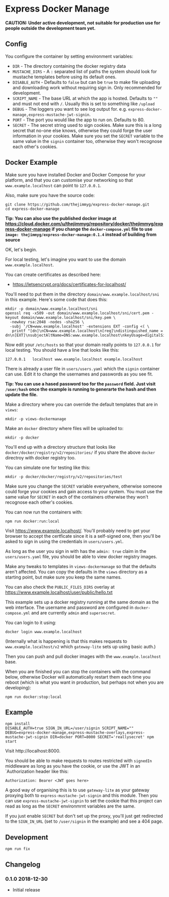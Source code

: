 # Express Docker Manage

**CAUTION: Under active development, not suitable for production use for people
outside the development team yet.**


## Config

You configure the container by setting environment variables:

* `DIR` - The directory containing the docker registry data
* `MUSTACHE_DIRS` - A `:` separated list of paths the system should look for mustache templates before using its default ones.
* `DISABLE_AUTH` - Defaults to `false` but can be `true` to make file uploading and downloading work without requiring sign in. Only recommended for development.
* `SCRIPT_NAME` - The base URL at which the app is hosted. Defaults to `""` and must not end with `/`. Usually this is set to something like `/upload`
* `DEBUG` - The loggers you want to see log output for. e.g. `express-docker-manage,express-mustache-jwt-signin`.
* `PORT` - The port you would like the app to run on. Defaults to 80.
* `SECRET` - The secret string used to sign cookies. Make sure this is a long secret that no-one else knows, otherwise they could forge the user information in your cookies. Make sure you set the `SECRET` variable to the same value in the `signin` container too, otherwise they won't recognose each other's cookies.

## Docker Example

Make sure you have installed Docker and Docker Compose for your platform, and
that you can customise your networking so that `www.example.localhost` can
point to `127.0.0.1`.

Also, make sure you have the source code:

```
git clone https://github.com/thejimmyg/express-docker-manage.git
cd express-docker-manage
```

**Tip: You can also use the published docker image at https://cloud.docker.com/u/thejimmyg/repository/docker/thejimmyg/express-docker-manage if you change the `docker-compose.yml` file to use `image: thejimmyg/express-docker-manage:0.1.4` instead of building from source**

OK, let's begin.

For local testing, let's imagine you want to use the domain `www.example.localhost`.

You can create certificates as described here:

* https://letsencrypt.org/docs/certificates-for-localhost/

You'll need to put them in the directory `domain/www.example.localhost/sni` in this example. Here's some code that does this:

```
mkdir -p domain/www.example.localhost/sni
openssl req -x509 -out domain/www.example.localhost/sni/cert.pem -keyout domain/www.example.localhost/sni/key.pem \
  -newkey rsa:2048 -nodes -sha256 \
  -subj '/CN=www.example.localhost' -extensions EXT -config <( \
   printf "[dn]\nCN=www.example.localhost\n[req]\ndistinguished_name = dn\n[EXT]\nsubjectAltName=DNS:www.example.localhost\nkeyUsage=digitalSignature\nextendedKeyUsage=serverAuth")
```

Now edit your `/etc/hosts` so that your domain really points to `127.0.0.1` for local testing. You should have a line that looks like this:

```
127.0.0.1	localhost www.example.localhost example.localhost
```

There is already a user file in `users/users.yaml` which the `signin` container can use. Edit it to change the usernames and passwords as you see fit.

**Tip: You can use a hased password too for the `password` field. Just visit `/user/hash` once the example is running to generarte the hash and then update the file.**

Make a directory where you can override the default templates that are in `views`:

```
mkdir -p views-dockermanage
```

Make an `docker` directory where files will be uploaded to:

```
mkdir -p docker
```

You'll end up with a directory structure that looks like `docker/docker/registry/v2/repositories/` if you share the above `docker` directroy with docker registry too.

You can simulate one for testing like this:

```
mkdir -p docker/docker/registry/v2/repositories/test
```

Make sure you change the `SECRET` variable everywhere, otherwise someone could forge your cookies and gain access to your system. You must use the same value for `SECRET` in each of the containers otherwise they won't recognose each other's cookies.

You can now run the containers with:

```
npm run docker:run:local
```

Visit https://www.example.localhost/. You'll probably need to get your browser to accept the certficate since it is a self-signed one, then you'll be asked to sign in using the credentials in `users/users.yml`.

As long as the user you sign in with has the `admin: true` claim in the `users/users.yaml` file, you should be able to view docker registry images.

Make any tweaks to templates in `views-dockermanage` so that the defaults aren't affected. You can copy the defaults in the `views` directory as a starting point, but make sure you keep the same names.

You can also check the `PUBLIC_FILES_DIRS` overlay at https://www.example.localhost/user/public/hello.txt

This example sets up a docker registry running at the same domain as the web interface. The username and password are configured in `docker-compose.yml` and are currently `admin` and `supersecret`.

You can login to it using:

```
docker login www.example.localhost
```

(Internally what is happening is that this makes requests to `www.example.localhost/v2` which `gateway-lite` sets up using basic auth.)

Then you can push and pull docker images with the `www.example.localhost` base.

When you are finished you can stop the containers with the command below, otherwise Docker will automatically restart them each time you reboot (which is what you want in production, but perhaps not when you are developing):

```
npm run docker:stop:local
```



## Example

```
npm install
DISABLE_AUTH=true SIGN_IN_URL=/user/signin SCRIPT_NAME="" DEBUG=express-docker-manage,express-mustache-overlays,express-mustache-jwt-signin DIR=docker PORT=8000 SECRET='reallysecret' npm start
```

Visit http://localhost:8000.

You should be able to make requests to routes restricted with `signedIn`
middleware as long as you have the cookie, or use the JWT in an `Authorization
header like this:

```
Authorization: Bearer <JWT goes here>
```

A good way of organising this is to use `gateway-lite` as your gateway proxying
both to `express-mustache-jwt-signin` and this module. Then you can use
`express-mustache-jwt-signin` to set the cookie that this project can read as
long as the `SECRET` environmrnt variables are the same.

If you just enable `SECRET` but don't set up the proxy, you'll just get
redirected to the `SIGN_IN_URL` (set to `/user/signin` in the example) and see
a 404 page.

## Development

```
npm run fix
```


## Changelog

### 0.1.0 2018-12-30

* Initial release
